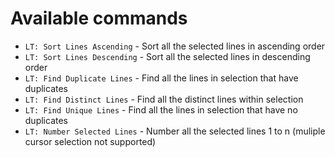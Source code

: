 # Available commands
 - `LT: Sort Lines Ascending` - Sort all the selected lines in ascending order
 - `LT: Sort Lines Descending` - Sort all the selected lines in descending order
 - `LT: Find Duplicate Lines` - Find all the lines in selection that have duplicates
 - `LT: Find Distinct Lines` - Find all the distinct lines within selection
 - `LT: Find Unique Lines` - Find all the lines in selection that have no duplicates
 - `LT: Number Selected Lines` - Number all the selected lines 1 to n (muliple cursor selection not supported)